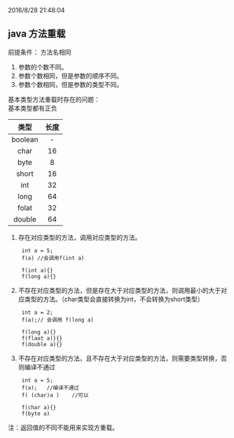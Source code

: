 2016/8/28 21:48:04 

## java 方法重载

前提条件： 方法名相同  

1. 参数的个数不同。
2. 参数个数相同，但是参数的顺序不同。
3. 参数个数相同，但是参数的类型不同。

基本类型方法重载时存在的问题：  
基本类型都有正负

|类型   |长度|
|:-----:|:-:|
|boolean|-  |
|char   |16 |
|byte   | 8 |
|short  |16 |
| int   |32 |
|long   |64 |
|folat  |32 |
|double |64 |

1. 存在对应类型的方法，调用对应类型的方法。
    
        int a = 5;
        f(a) //会调用f(int a)
    
        f(int a){}
        f(long a){}
2. 不存在对应类型的方法，但是存在大于对应类型的方法，则调用最小的大于对应类型的方法。（char类型会直接转换为int，不会转换为short类型）  
    
    
        int a = 2;
        f(a);// 会调用 f(long a)
    
        f(long a){}
        f(flaot a)}{}
        f(double a){}
3. 不存在对应类型的方法，且不存在大于对应类型的方法，则需要类型转换，否则编译不通过

        int a = 5;
        f(a);   //编译不通过
        f( (char)a )    //可以
        
        f(char a){}
        f(byte a)



注：返回值的不同不能用来实现方重载。